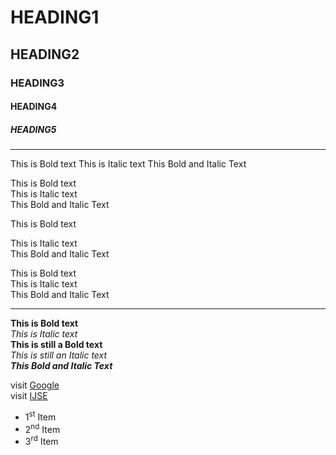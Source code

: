 # HEADING1
## HEADING2
### HEADING3
#### HEADING4
##### HEADING5

<HR>
This is Bold text
This is Italic text
This Bold and Italic Text

This is Bold text  
This is Italic text  
This Bold and Italic Text

This is Bold text

This is Italic text <br>
This Bold and Italic Text

This is Bold text \
This is Italic text \
This Bold and Italic Text
<hr>

**This is Bold text** <br>
*This is Italic text* <br>
__This is still a Bold text__<br>
_This is still an Italic text_<br>
***This Bold and Italic Text***

visit [Google](https://google.lk) \
visit [IJSE](https://ijse.lk/)

* 1<sup>st</sup> Item
* 2<sup>nd</sup> Item
* 3<sup>rd</sup> Item